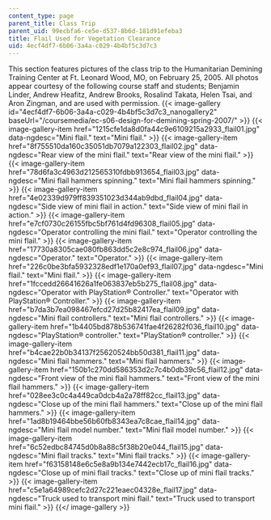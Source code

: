 ```yaml
---
content_type: page
parent_title: Class Trip
parent_uid: 99ecbfa6-ce5e-d537-8b6d-181d91efeba3
title: Flail Used for Vegetation Clearance
uid: 4ecf4df7-6b06-3a4a-c029-4b4bf5c3d7c3
---
```


This section features pictures of the class trip to the Humanitarian Demining Training Center at Ft. Leonard Wood, MO, on February 25, 2005. All photos appear courtesy of the following course staff and students; Benjamin Linder, Andrew Heafitz, Andrew Brooks, Rosalind Takata, Helen Tsai, and Aron Zingman, and are used with permission.
{{< image-gallery id="4ecf4df7-6b06-3a4a-c029-4b4bf5c3d7c3_nanogallery2" baseUrl="/coursemedia/ec-s06-design-for-demining-spring-2007/" >}}
{{< image-gallery-item href="1215cfe1da8d0fa44c9e6109215a2933_flail01.jpg" data-ngdesc="Mini flail." text="Mini flail." >}}
{{< image-gallery-item href="8f755510da160c35051db7079a122303_flail02.jpg" data-ngdesc="Rear view of the mini flail." text="Rear view of the mini flail." >}}
{{< image-gallery-item href="78d6fa3c4963d212565310fdbb913654_flail03.jpg" data-ngdesc="Mini flail hammers spinning." text="Mini flail hammers spinning." >}}
{{< image-gallery-item href="4e02339d979ff839351023d344ab9dbd_flail04.jpg" data-ngdesc="Side view of mini flail in action." text="Side view of mini flail in action." >}}
{{< image-gallery-item href="e7cf0730c26155fbc5bf761d4fd96308_flail05.jpg" data-ngdesc="Operator controlling the mini flail." text="Operator controlling the mini flail." >}}
{{< image-gallery-item href="17730a8305cae080fb863dd5c2e8c974_flail06.jpg" data-ngdesc="Operator." text="Operator." >}}
{{< image-gallery-item href="226c0be3bfa5932328edf1e170a0ef93_flail07.jpg" data-ngdesc="Mini flail." text="Mini flail." >}}
{{< image-gallery-item href="1fccedd26641626a1fe063837eb5b275_flail08.jpg" data-ngdesc="Operator with PlayStation® Controller." text="Operator with PlayStation® Controller." >}}
{{< image-gallery-item href="b7da3b7ea098467efcd27d25b82417ea_flail09.jpg" data-ngdesc="Mini flail controllers." text="Mini flail controllers." >}}
{{< image-gallery-item href="1b4405bd878b536741fae4f26282f036_flail10.jpg" data-ngdesc="PlayStation® controller." text="PlayStation® controller." >}}
{{< image-gallery-item href="b4cae22b0b34137f25620524bb50d381_flail11.jpg" data-ngdesc="Mini flail hammers." text="Mini flail hammers." >}}
{{< image-gallery-item href="150b1c270dd586353d2c7c4b0db39c56_flail12.jpg" data-ngdesc="Front view of the mini flail hammers." text="Front view of the mini flail hammers." >}}
{{< image-gallery-item href="028ee3c0c4a449ca0dcb4a2a78ff82cc_flail13.jpg" data-ngdesc="Close up of the mini flail hammers." text="Close up of the mini flail hammers." >}}
{{< image-gallery-item href="1ad8b19464bbe56b60fb8343ea7c8cae_flail14.jpg" data-ngdesc="Mini flail model number." text="Mini flail model number." >}}
{{< image-gallery-item href="6c52edbc84745d0b8a88c5f38b20e044_flail15.jpg" data-ngdesc="Mini flail tracks." text="Mini flail tracks." >}}
{{< image-gallery-item href="f63158148e6c5e8a9b134e7442ecb17c_flail16.jpg" data-ngdesc="Close up of mini flail tracks." text="Close up of mini flail tracks." >}}
{{< image-gallery-item href="c5e1a64989cefc2d27c221eaec04328e_flail17.jpg" data-ngdesc="Truck used to transport mini flail." text="Truck used to transport mini flail." >}}
{{</ image-gallery >}}